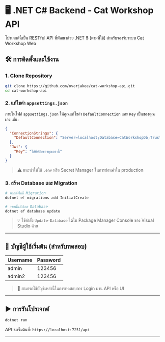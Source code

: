 # 🖥️ .NET C# Backend - Cat Workshop API

โปรเจกต์นี้เป็น RESTful API ที่พัฒนาด้วย .NET 8 (ตามที่ใช้) สำหรับรองรับระบบ Cat Workshop Web

## 🛠️ การติดตั้งและใช้งาน

### 1. Clone Repository

```bash
git clone https://github.com/overjakee/cat-workshop-api.git
cd cat-workshop-api
```

### 2. แก้ไขค่า `appsettings.json`

ภายในไฟล์ `appsettings.json` ให้คุณแก้ไขค่า `DefaultConnection` และ `Key` เป็นของคุณเอง เช่น:

```json
{
  "ConnectionStrings": {
    "DefaultConnection": "Server=localhost;Database=CatWorkshopDb;Trusted_Connection=True;MultipleActiveResultSets=true"
  },
  "Jwt": {
    "Key": "ใส่คีย์ลับของคุณตรงนี้"
  }
}
```

> ⚠️ แนะนำให้ใช้ `.env` หรือ Secret Manager ในการซ่อนค่าใน production

### 3. สร้าง Database และ Migration

```bash
# หากยังไม่มี Migration
dotnet ef migrations add InitialCreate

# จากนั้นอัปเดต Database
dotnet ef database update
```

> 💡 ใช้คำสั่ง `Update-Database` ได้ใน Package Manager Console ของ Visual Studio ด้วย

---

## 🔐 บัญชีผู้ใช้เริ่มต้น (สำหรับทดสอบ)

| Username | Password |
|----------|----------|
| admin    | 123456   |
| admin2   | 123456   |

> 🧪 สามารถใช้บัญชีเหล่านี้ในการทดสอบการ Login ผ่าน API หรือ UI

---

## ▶️ การรันโปรเจกต์

```bash
dotnet run
```

API จะเริ่มต้นที่: `https://localhost:7251/api`

---
